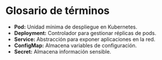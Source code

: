 # Glosario de términos

- **Pod:** Unidad mínima de despliegue en Kubernetes.
- **Deployment:** Controlador para gestionar réplicas de pods.
- **Service:** Abstracción para exponer aplicaciones en la red.
- **ConfigMap:** Almacena variables de configuración.
- **Secret:** Almacena información sensible.
